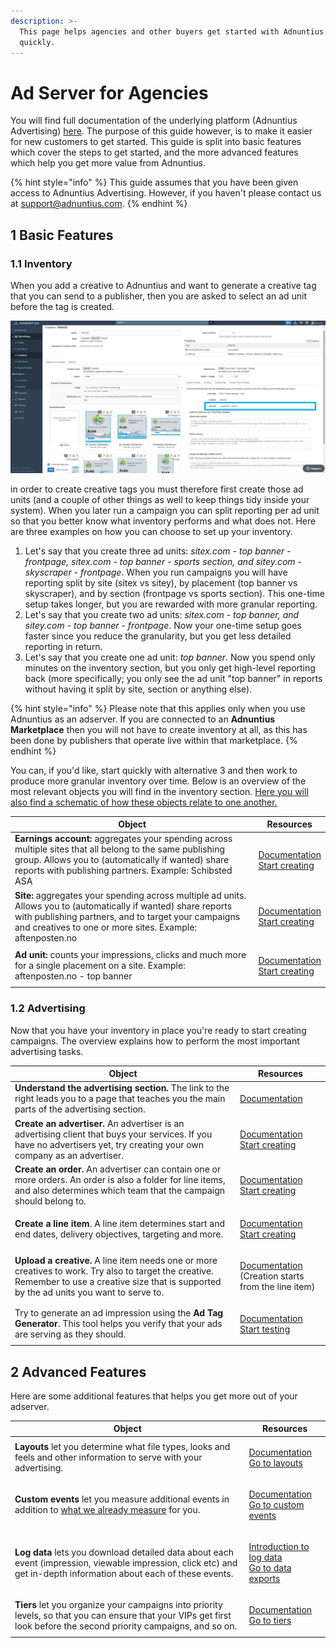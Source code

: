 ```yaml
---
description: >-
  This page helps agencies and other buyers get started with Adnuntius Ad Server
  quickly.
---
```


# Ad Server for Agencies

You will find full documentation of the underlying platform (Adnuntius Advertising) [here](../../adnuntius-advertising/admin-ui/). The purpose of this guide however, is to make it easier for new customers to get started. This guide is split into basic features which cover the steps to get started, and the more advanced features which help you get more value from Adnuntius.

{% hint style="info" %}
This guide assumes that you have been given access to Adnuntius Advertising. However, if you haven't please contact us at [support@adnuntius.com](mailto:support@adnuntius.com).
{% endhint %}

## 1 Basic Features

### 1.1 Inventory

When you add a creative to Adnuntius and want to generate a creative tag that you can send to a publisher, then you are asked to select an ad unit before the tag is created.

![When creating creative tags you are asked to select an ad unit first.](<../../.gitbook/assets/202201 Creative Tag.png>)

in order to create creative tags you must therefore first create those ad units (and a couple of other things as well to keep things tidy inside your system). When you later run a campaign you can split reporting per ad unit so that you better know what inventory performs and what does not. Here are three examples on how you can choose to set up your inventory.&#x20;

1. Let's say that you create three ad units: _sitex.com - top banner - frontpage, sitex.com - top banner - sports section, and sitey.com - skyscraper - frontpage_. When you run campaigns you will have reporting split by site (sitex vs sitey), by placement (top banner vs skyscraper), and by section (frontpage vs sports section). This one-time setup takes longer, but you are rewarded with more granular reporting.
2. Let's say that you create two ad units: _sitex.com - top banner, and sitey.com - top banner - frontpage_. Now your one-time setup goes faster since you reduce the granularity, but you get less detailed reporting in return.&#x20;
3. Let's say that you create one ad unit: _top banner_. Now you spend only minutes on the inventory section, but you only get high-level reporting back (more specifically; you only see the ad unit "top banner" in reports without having it split by site, section or anything else).

{% hint style="info" %}
Please note that this applies only when you use Adnuntius as an adserver. If you are connected to an **Adnuntius** **Marketplace** then you will not have to create inventory at all, as this has been done by publishers that operate live within that marketplace.
{% endhint %}

You can, if you'd like, start quickly with alternative 3 and then work to produce more granular inventory over time. Below is an overview of the most relevant objects you will find in the inventory section. [Here you will also find a schematic of how these objects relate to one another. ](../../adnuntius-advertising/admin-ui/inventory/)

| Object                                                                                                                                                                                                                                | Resources                                                                                                                                                                            |
| ------------------------------------------------------------------------------------------------------------------------------------------------------------------------------------------------------------------------------------- | ------------------------------------------------------------------------------------------------------------------------------------------------------------------------------------ |
| **Earnings account:** aggregates your spending across multiple sites that all belong to the same publishing group. Allows you to (automatically if wanted) share reports with publishing partners. Example: Schibsted ASA             | <p><a href="../../adnuntius-advertising/admin-ui/inventory/earnings-accounts.md">Documentation</a><br><a href="https://admin.adnuntius.com/earnings-accounts">Start creating</a></p> |
| **Site:** aggregates your spending across multiple ad units. Allows you to (automatically if wanted) share reports with publishing partners, and to target your campaigns and creatives to one or more sites. Example: aftenposten.no | <p><a href="../../adnuntius-advertising/admin-ui/inventory/sites.md">Documentation</a><br><a href="https://admin.adnuntius.com/sites">Start creating</a></p>                         |
| **Ad unit:** counts your impressions, clicks and much more for a single placement on a site. Example: aftenposten.no - top banner                                                                                                     | <p><a href="../../adnuntius-advertising/admin-ui/inventory/adunits-1.md">Documentation</a><br><a href="https://admin.adnuntius.com/ad-units">Start creating</a></p>                  |

### 1.2 Advertising

Now that you have your inventory in place you're ready to start creating campaigns. The overview explains how to perform the most important advertising tasks.

| Object                                                                                                                                                                                           | Resources                                                                                                                                                                  |
| ------------------------------------------------------------------------------------------------------------------------------------------------------------------------------------------------ | -------------------------------------------------------------------------------------------------------------------------------------------------------------------------- |
| **Understand the advertising section.** The link to the right leads you to a page that teaches you the main parts of the advertising section.                                                    | [Documentation](../../adnuntius-advertising/admin-ui/advertising/)                                                                                                         |
| **Create an advertiser.** An advertiser is an advertising client that buys your services. If you have no advertisers yet, try creating your own company as an advertiser.                        | <p><a href="../../adnuntius-advertising/admin-ui/advertising/advertisers.md">Documentation</a><br><a href="https://admin.adnuntius.com/advertisers">Start creating</a></p> |
| **Create an order.** An advertiser can contain one or more orders. An order is also a folder for line items, and also determines which team that the campaign should belong to.                  | <p><a href="../../adnuntius-advertising/admin-ui/advertising/orders.md">Documentation</a><br><a href="https://admin.adnuntius.com/orders">Start creating</a></p>           |
| **Create a line item**. A line item determines start and end dates, delivery objectives, targeting and more.                                                                                     | <p><a href="../../adnuntius-advertising/admin-ui/advertising/line-items.md">Documentation</a><br><a href="https://admin.adnuntius.com/line-items">Start creating</a></p>   |
| **Upload a creative.** A line item needs one or more creatives to work. Try also to target the creative. Remember to use a creative size that is supported by the ad units you want to serve to. | <p><a href="../../adnuntius-advertising/admin-ui/advertising/creatives.md">Documentation</a><br>(Creation starts from the line item)</p>                                   |
| Try to generate an ad impression using the **Ad Tag Generator**. This tool helps you verify that your ads are serving as they should.                                                            | <p><a href="../../adnuntius-advertising/admin-ui/inventory/ad-tag-generator.md">Documentation</a><br><a href="https://admin.adnuntius.com/ad-tag">Start testing</a></p>    |

## 2 Advanced Features

Here are some additional features that helps you get more out of your adserver.

| Object                                                                                                                                                                                                                                                                        | Resources                                                                                                                                                                                 |
| ----------------------------------------------------------------------------------------------------------------------------------------------------------------------------------------------------------------------------------------------------------------------------- | ----------------------------------------------------------------------------------------------------------------------------------------------------------------------------------------- |
| **Layouts** let you determine what file types, looks and feels and other information to serve with your advertising.                                                                                                                                                          | <p><a href="../../adnuntius-advertising/admin-ui/design/layouts.md">Documentation</a><br><a href="https://admin.adnuntius.com/admin/layouts">Go to layouts</a></p>                        |
| **Custom events** let you measure additional events in addition to [what we already measure](https://app.gitbook.com/o/-LHmwQq\_PV3y8JslF7nb/s/-LHmwQqapxqiNrAwTABM/\~/revisions/69zJ9p3VAYmjrmqOZ5G2/adnuntius-advertising/admin-ui/reports/the-statistics-defined) for you. | <p><a href="../../adnuntius-advertising/admin-ui/admin/custom-events.md">Documentation</a><br><a href="https://admin.adnuntius.com/admin/custom-events">Go to custom events</a></p>       |
| **Log data** lets you download detailed data about each event (impression, viewable impression, click etc) and get in-depth information about each of these events.                                                                                                           | <p><a href="https://adnuntius.com/blog/adnuntius-brings-the-big-data">Introduction to log data</a><br><a href="https://admin.adnuntius.com/admin/data-exports">Go to data exports</a></p> |
| **Tiers** let you organize your campaigns into priority levels, so that you can ensure that your VIPs get first look before the second priority campaigns, and so on.                                                                                                         | <p><a href="../../adnuntius-advertising/admin-ui/admin/tiers.md">Documentation</a><br><a href="https://docs.adnuntius.com/adnuntius-advertising/admin-ui/admin/tiers">Go to tiers</a></p> |
